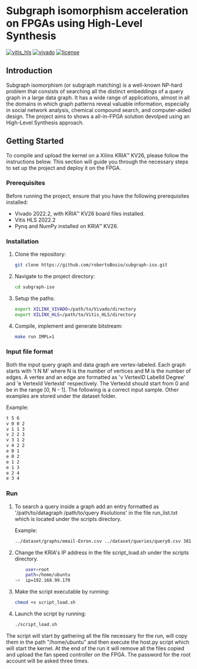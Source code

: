 # Subgraph isomorphism acceleration on FPGAs using High-Level Synthesis 

[![vitis_hls](https://img.shields.io/badge/vitis--hls-2022.2-blue)](https://docs.xilinx.com/r/2022.2-English/ug1399-vitis-hls/Introduction)
[![vivado](https://img.shields.io/badge/vivado-2022.2-blue)](https://docs.xilinx.com/r/en-US/ug901-vivado-synthesis/Vivado-Documentation)
[![license](https://img.shields.io/badge/license-BSD--3--Clause%20-blue)](https://github.com/robertoBosio/subgraph-iso/blob/master/LICENSE)

## Introduction

Subgraph isomorphism (or subgraph matching) is a well-known NP-hard problem that consists of searching all the distinct embeddings of a query graph in a large data graph. It has a wide range of applications, almost in all the domains in which graph patterns reveal valuable information, especially in social network analysis, chemical compound search, and computer-aided design.
The project aims to shows a all-in-FPGA solution devolped using an High-Level Synthesis approach.

## Getting Started

To compile and upload the kernel on a Xilinx KRIA™ KV26, please follow the instructions below. This section will guide you through the necessary steps to set up the project and deploy it on the FPGA.

### Prerequisites

Before running the project, ensure that you have the following prerequisites installed:

- Vivado 2022.2, with KRIA™ KV26 board files installed.
- Vitis HLS 2022.2
- Pynq and NumPy installed on KRIA™ KV26.

### Installation

1. Clone the repository:

   ```bash
   git clone https://github.com/robertoBosio/subgraph-iso.git
   ```

2. Navigate to the project directory:

   ```bash
   cd subgraph-iso
   ```

3. Setup the paths:

   ```bash
   export XILINX_VIVADO=/path/to/Vivado/directory
   export XILINX_HLS=/path/to/Vitis_HLS/directory
   ```
4. Compile, implement and generate bitstream:

   ```bash
   make run IMPL=1
   ```

### Input file format
Both the input query graph and data graph are vertex-labeled. Each graph starts with 't N M' where N is the number of vertices and M is the number of edges. A vertex and an edge are formatted as 'v VertexID LabelId Degree' and 'e VertexId VertexId' respectively. The VertexId should start from 0 and be in the range [0, N - 1]. The following is a correct input sample. Other examples are stored under the dataset folder.

Example:
```bash
t 5 6
v 0 0 2
v 1 1 3
v 2 2 3
v 3 1 2
v 4 2 2
e 0 1
e 0 2
e 1 2
e 1 3
e 2 4
e 3 4
```

### Run

1. To search a query inside a graph add an entry formatted as '/path/to/datagraph /path/to/query #solutions' in the file run_list.txt which is located under the scripts  directory.

    Example:
    ```bash
    ../dataset/graphs/email-Enron.csv ../dataset/queries/query0.csv 38152
    ```

2. Change the KRIA's IP address in the file script_load.sh under the scripts directory.

    ```bash
        user=root
        path=/home/ubuntu
    ->  ip=192.168.99.170
    ```
3. Make the script executable by running:
    ```bash
    chmod +x script_load.sh
    ```
4. Launch the script by running:
    ```bash
    ./script_load.sh
    ```
The script will start by gathering all the file necessary for the run, will copy them in the path "/home/ubuntu" and then execute the host.py script which will start the kernel.
At the end of the run it will remove all the files copied and upload the fan speed controller on the FPGA. The password for the root account will be asked three times.